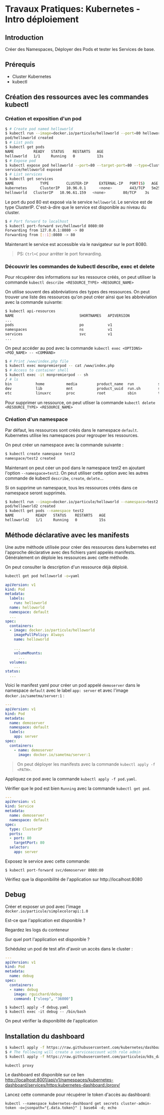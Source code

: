 # Travaux Pratiques: Kubernetes - Intro déploiement

## Introduction

Créer des Namespaces, Déployer des Pods et tester les Services de base.

## Prérequis

- Cluster Kubernetes
- kubectl


## Création des ressources avec les commandes kubectl
### Création et exposition d'un pod
``` bash
$ # Create pod named helloworld
$ kubectl run --image=docker.io/particule/helloworld --port=80 helloworld
pod/helloworld created
$ # List pods
$ kubectl get pods
NAME         READY   STATUS    RESTARTS   AGE
helloworld   1/1     Running   0          13s
$ # Expose pod
$ kubectl expose pod helloworld --port=80 --target-port=80 --type=ClusterIP
service/helloworld exposed
$ # List services
$ kubectl get services
NAME            TYPE        CLUSTER-IP     EXTERNAL-IP   PORT(S)   AGE
kubernetes      ClusterIP   10.96.0.1      <none>        443/TCP   5m25s
helloworld   ClusterIP   10.96.61.159   <none>        80/TCP    3s
```

Le port du pod 80 est exposé via le service `helloworld`.
Le service est de type ClusterIP. C'est-à-dire que le service est disponible
au niveau du cluster.


``` bash
$ # Port forward to localhost
$ kubectl port-forward svc/helloworld 8080:80
Forwarding from 127.0.0.1:8080 -> 80
Forwarding from [::1]:8080 -> 80
```

Maintenant le service est accessible via le navigateur sur le port 8080.

> PS: `Ctrl+C` pour arrêter le port forwarding.

### Découvrir les commandes de kubectl describe, exec et delete

Pour récupérer des informations sur les ressource créés, on peut utiliser
la commande `kubectl describe <RESOURCE_TYPE> <RESOURCE_NAME>`


On utilise souvent des abbréviations des types des ressources.
On peut trouver une liste des ressources qu'on peut créer ainsi que les abbréviation
avec la commande suivante:

``` bash
$ kubectl api-resources
NAME                              SHORTNAMES   APIVERSION                             NAMESPACED   KIND
...
pods                              po           v1                                     true         Pod
namespaces                        ns           v1                                     false        Namespace
services                          svc          v1                                     true         Service
...
```

On peut accéder au pod avec la commande `kubectl exec <OPTIONS> <POD_NAME> -- <COMMAND>`
```bash
$ # Print /www/index.php file
$ kubectl exec monpremierpod -- cat /www/index.php
$ # Access to container shell
$ kubectl exec -it monpremierpod -- sh
/ # ls 
bin           home          media         product_name  run           srv           usr
dev           lib           mnt           product_uuid  run.sh        sys           var
etc           linuxrc       proc          root          sbin          tmp           www
```


Pour supprimer un ressource, on peut utliser la commande `kubectl delete <RESOURCE_TYPE> <RESOURCE_NAME>`

### Création d'un namespace
Par défaut, les ressources sont créés dans le namespace `default`.
Kubernetes utilise les namespaces pour regrouper les ressources.

On peut créer un namespace avec la commande suivante :
```bash
$ kubectl create namespace test2
namespace/test2 created
```

Maintenant on peut céer un pod dans le namespace test2 en ajoutant l'option `--namespace=test2`.
On peut utiliser cette option avec les autres commande de kubectl `describe`, `create`, `delete`...

Si on supprime un namespace, tous les ressources créés dans ce namespace seront supprimés.

```bash
$ kubectl run --image=docker.io/particule/helloworld --namespace=test2 --port=80 helloworld2
pod/helloworld2 created
$ kubectl get pods --namespace test2
NAME          READY   STATUS    RESTARTS   AGE
helloworld2   1/1     Running   0          15s
```

## Méthode déclarative avec les manifests
Une autre méthode utilisée pour créer des ressources dans kubernetes est l'approche
déclarative avec des fichiers yaml appelés manifests.
Généralement on déploie les ressources avec cette méthode.


On peut consulter la description d'un ressource déjà déploié.
``` bash
kubectl get pod helloworld -o=yaml
```
``` yaml
apiVersion: v1
kind: Pod
metadata:
  labels:
    run: helloworld
  name: helloworld
  namespace: default
  ...
spec:
  containers:
  - image: docker.io/particule/helloworld
    imagePullPolicy: Always
    name: helloworld
    
    ...
    volumeMounts:
      ...
  volumes:
    ...
status:
  ...
```

Voici le manifest yaml pour créer un pod appelé `demoserver` dans le namespace
`default` avec le label `app: server` et avec l'image
`docker.io/sametma/server:1` :

```yaml
---
apiVersion: v1
kind: Pod
metadata:
  name: demoserver
  namespace: default
  labels:
    app: server
spec:
  containers:
    - name: demoserver
      image: docker.io/sametma/server:1
```

> On peut déployer les manifests avec la commande `kubectl apply -f <PATH>`.

Appliquez ce pod avec la commande `kubectl apply -f pod.yaml`.

Vérifier que le pod est bien `Running` avec la commande `kubectl get pod`.


```yaml
---
apiVersion: v1
kind: Service
metadata:
  name: demoserver
  namespace: default
spec:
  type: ClusterIP
  ports:
  - port: 80
    targetPort: 80
  selector:
    app: server
```

Exposez le service avec cette commande:

```
$ kubectl port-forward svc/demoserver 8080:80
```

Vérifiez que la disponibilité de l'application sur http://localhost:8080


## Debug

Créer et exposer un pod avec l'image `docker.io/particule/simplecolorapi:1.0`

Est-ce que l'application est disponible ?

Regardez les logs du conteneur

Sur quel port l'application est disponible ?

Schédulez un pod de test afin d'avoir un accès dans le cluster :

```yaml
---
apiVersion: v1
kind: Pod
metadata:
  name: debug
spec:
  containers:
  - name: debug
    image: rguichard/debug
    command: ["sleep", "36000"]
```


```
$ kubectl apply -f debug.yaml
$ kubectl exec -it debug -- /bin/bash
```

On peut vérifier la disponiblité de l'application 


## Installation du dashboard

``` bash
$ kubectl apply -f https://raw.githubusercontent.com/kubernetes/dashboard/v2.7.0/aio/deploy/recommended.yaml
$ # The following will create a serviceaccount with role admin
$ kubectl apply -f https://raw.githubusercontent.com/particuleio/k8s_dashboard_role/main/all.yaml
```

```
kubectl proxy
```
Le dashboard est disponible sur ce lien <http://localhost:8001/api/v1/namespaces/kubernetes-dashboard/services/https:kubernetes-dashboard:/proxy/>


Lancez cette commande pour récupérer le token d'accès au dashboard:
```
kubectl --namespace kubernetes-dashboard get secrets cluster-admin-token -o=jsonpath="{.data.token}" | base64 -d; echo 
```


